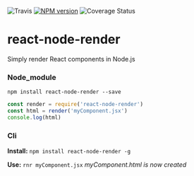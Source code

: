 ![Travis][travis]
[![NPM version][npm-image]][npm-url]
![Coverage Status][coveralls]

# react-node-render
Simply render React components in Node.js

### Node_module
```npm install react-node-render --save```
```js
const render = require('react-node-render')
const html = render('myComponent.jsx')
console.log(html)
```

### Cli
**Install:**
```npm install react-node-render -g```

**Use:**
```rnr myComponent.jsx```
*myComponent.html is now created*


[travis]: https://travis-ci.org/morgondag/react-node-render.svg?branch=master
[npm-image]: https://img.shields.io/npm/v/react-node-render.svg?style=flat-square
[npm-url]: https://www.npmjs.com/package/react-node-render
[coveralls]: https://coveralls.io/repos/github/morgondag/react-node-render/badge.svg?branch=master
